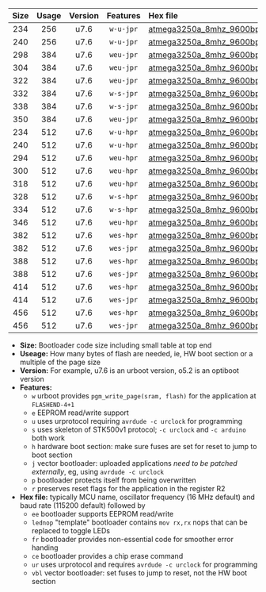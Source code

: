 |Size|Usage|Version|Features|Hex file|
|:-:|:-:|:-:|:-:|:--|
|234|256|u7.6|`w-u-jpr`|[atmega3250a_8mhz_9600bps_ur_vbl.hex](https://raw.githubusercontent.com/stefanrueger/urboot/main//atmega3250a_8mhz_9600bps_ur_vbl.hex)|
|240|256|u7.6|`w-u-jpr`|[atmega3250a_8mhz_9600bps_lednop_ur_vbl.hex](https://raw.githubusercontent.com/stefanrueger/urboot/main//atmega3250a_8mhz_9600bps_lednop_ur_vbl.hex)|
|298|384|u7.6|`weu-jpr`|[atmega3250a_8mhz_9600bps_ee_ur_vbl.hex](https://raw.githubusercontent.com/stefanrueger/urboot/main//atmega3250a_8mhz_9600bps_ee_ur_vbl.hex)|
|304|384|u7.6|`weu-jpr`|[atmega3250a_8mhz_9600bps_ee_lednop_ur_vbl.hex](https://raw.githubusercontent.com/stefanrueger/urboot/main//atmega3250a_8mhz_9600bps_ee_lednop_ur_vbl.hex)|
|322|384|u7.6|`weu-jpr`|[atmega3250a_8mhz_9600bps_ee_lednop_fr_ur_vbl.hex](https://raw.githubusercontent.com/stefanrueger/urboot/main//atmega3250a_8mhz_9600bps_ee_lednop_fr_ur_vbl.hex)|
|332|384|u7.6|`w-s-jpr`|[atmega3250a_8mhz_9600bps_vbl.hex](https://raw.githubusercontent.com/stefanrueger/urboot/main//atmega3250a_8mhz_9600bps_vbl.hex)|
|338|384|u7.6|`w-s-jpr`|[atmega3250a_8mhz_9600bps_lednop_vbl.hex](https://raw.githubusercontent.com/stefanrueger/urboot/main//atmega3250a_8mhz_9600bps_lednop_vbl.hex)|
|350|384|u7.6|`weu-jpr`|[atmega3250a_8mhz_9600bps_ee_lednop_fr_ce_ur_vbl.hex](https://raw.githubusercontent.com/stefanrueger/urboot/main//atmega3250a_8mhz_9600bps_ee_lednop_fr_ce_ur_vbl.hex)|
|234|512|u7.6|`w-u-hpr`|[atmega3250a_8mhz_9600bps_ur.hex](https://raw.githubusercontent.com/stefanrueger/urboot/main//atmega3250a_8mhz_9600bps_ur.hex)|
|240|512|u7.6|`w-u-hpr`|[atmega3250a_8mhz_9600bps_lednop_ur.hex](https://raw.githubusercontent.com/stefanrueger/urboot/main//atmega3250a_8mhz_9600bps_lednop_ur.hex)|
|294|512|u7.6|`weu-hpr`|[atmega3250a_8mhz_9600bps_ee_ur.hex](https://raw.githubusercontent.com/stefanrueger/urboot/main//atmega3250a_8mhz_9600bps_ee_ur.hex)|
|300|512|u7.6|`weu-hpr`|[atmega3250a_8mhz_9600bps_ee_lednop_ur.hex](https://raw.githubusercontent.com/stefanrueger/urboot/main//atmega3250a_8mhz_9600bps_ee_lednop_ur.hex)|
|318|512|u7.6|`weu-hpr`|[atmega3250a_8mhz_9600bps_ee_lednop_fr_ur.hex](https://raw.githubusercontent.com/stefanrueger/urboot/main//atmega3250a_8mhz_9600bps_ee_lednop_fr_ur.hex)|
|328|512|u7.6|`w-s-hpr`|[atmega3250a_8mhz_9600bps.hex](https://raw.githubusercontent.com/stefanrueger/urboot/main//atmega3250a_8mhz_9600bps.hex)|
|334|512|u7.6|`w-s-hpr`|[atmega3250a_8mhz_9600bps_lednop.hex](https://raw.githubusercontent.com/stefanrueger/urboot/main//atmega3250a_8mhz_9600bps_lednop.hex)|
|346|512|u7.6|`weu-hpr`|[atmega3250a_8mhz_9600bps_ee_lednop_fr_ce_ur.hex](https://raw.githubusercontent.com/stefanrueger/urboot/main//atmega3250a_8mhz_9600bps_ee_lednop_fr_ce_ur.hex)|
|382|512|u7.6|`wes-hpr`|[atmega3250a_8mhz_9600bps_ee.hex](https://raw.githubusercontent.com/stefanrueger/urboot/main//atmega3250a_8mhz_9600bps_ee.hex)|
|382|512|u7.6|`wes-jpr`|[atmega3250a_8mhz_9600bps_ee_vbl.hex](https://raw.githubusercontent.com/stefanrueger/urboot/main//atmega3250a_8mhz_9600bps_ee_vbl.hex)|
|388|512|u7.6|`wes-hpr`|[atmega3250a_8mhz_9600bps_ee_lednop.hex](https://raw.githubusercontent.com/stefanrueger/urboot/main//atmega3250a_8mhz_9600bps_ee_lednop.hex)|
|388|512|u7.6|`wes-jpr`|[atmega3250a_8mhz_9600bps_ee_lednop_vbl.hex](https://raw.githubusercontent.com/stefanrueger/urboot/main//atmega3250a_8mhz_9600bps_ee_lednop_vbl.hex)|
|414|512|u7.6|`wes-hpr`|[atmega3250a_8mhz_9600bps_ee_lednop_fr.hex](https://raw.githubusercontent.com/stefanrueger/urboot/main//atmega3250a_8mhz_9600bps_ee_lednop_fr.hex)|
|414|512|u7.6|`wes-jpr`|[atmega3250a_8mhz_9600bps_ee_lednop_fr_vbl.hex](https://raw.githubusercontent.com/stefanrueger/urboot/main//atmega3250a_8mhz_9600bps_ee_lednop_fr_vbl.hex)|
|456|512|u7.6|`wes-hpr`|[atmega3250a_8mhz_9600bps_ee_lednop_fr_ce.hex](https://raw.githubusercontent.com/stefanrueger/urboot/main//atmega3250a_8mhz_9600bps_ee_lednop_fr_ce.hex)|
|456|512|u7.6|`wes-jpr`|[atmega3250a_8mhz_9600bps_ee_lednop_fr_ce_vbl.hex](https://raw.githubusercontent.com/stefanrueger/urboot/main//atmega3250a_8mhz_9600bps_ee_lednop_fr_ce_vbl.hex)|

- **Size:** Bootloader code size including small table at top end
- **Useage:** How many bytes of flash are needed, ie, HW boot section or a multiple of the page size
- **Version:** For example, u7.6 is an urboot version, o5.2 is an optiboot version
- **Features:**
  + `w` urboot provides `pgm_write_page(sram, flash)` for the application at `FLASHEND-4+1`
  + `e` EEPROM read/write support
  + `u` uses urprotocol requiring `avrdude -c urclock` for programming
  + `s` uses skeleton of STK500v1 protocol; `-c urclock` and `-c arduino` both work
  + `h` hardware boot section: make sure fuses are set for reset to jump to boot section
  + `j` vector bootloader: uploaded applications *need to be patched externally*, eg, using `avrdude -c urclock`
  + `p` bootloader protects itself from being overwritten
  + `r` preserves reset flags for the application in the register R2
- **Hex file:** typically MCU name, oscillator frequency (16 MHz default) and baud rate (115200 default) followed by
  + `ee` bootloader supports EEPROM read/write
  + `lednop` "template" bootloader contains `mov rx,rx` nops that can be replaced to toggle LEDs
  + `fr` bootloader provides non-essential code for smoother error handing
  + `ce` bootloader provides a chip erase command
  + `ur` uses urprotocol and requires `avrdude -c urclock` for programming
  + `vbl` vector bootloader: set fuses to jump to reset, not the HW boot section
